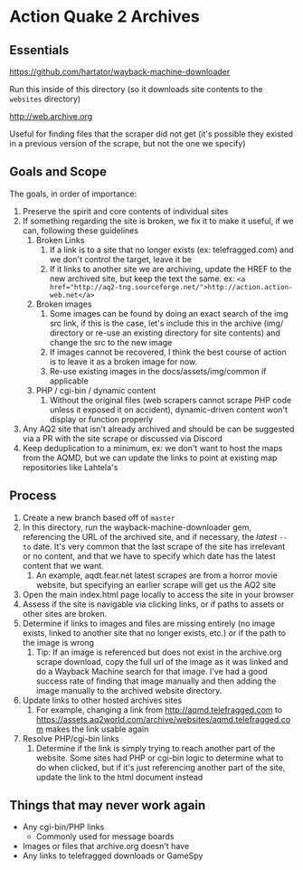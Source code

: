 # Action Quake 2 Archives

## Essentials

https://github.com/hartator/wayback-machine-downloader

Run this inside of this directory (so it downloads site contents to the `websites` directory)

http://web.archive.org

Useful for finding files that the scraper did not get (it's possible they existed in a previous version of the scrape, but not the one we specify)

## Goals and Scope

The goals, in order of importance:
1. Preserve the spirit and core contents of individual sites
2. If something regarding the site is broken, we fix it to make it useful, if we can, following these guidelines
    1. Broken Links
        1. If a link is to a site that no longer exists (ex: telefragged.com) and we don't control the target, leave it be
        2. If it links to another site we are archiving, update the HREF to the new archived site, but keep the text the same.  ex: `<a href="http://aq2-tng.sourceforge.net/">http://action.action-web.net</a>`
    2. Broken images
        1. Some images can be found by doing an exact search of the img src link, if this is the case, let's include this in the archive (img/ directory or re-use an existing directory for site contents) and change the src to the new image
        2. If images cannot be recovered, I think the best course of action is to leave it as a broken image for now.
        3. Re-use existing images in the docs/assets/img/common if applicable
    3. PHP / cgi-bin / dynamic content
        1. Without the original files (web scrapers cannot scrape PHP code unless it exposed it on accident), dynamic-driven content won't display or function properly
3. Any AQ2 site that isn't already archived and should be can be suggested via a PR with the site scrape or discussed via Discord
4. Keep deduplication to a minimum, ex: we don't want to host the maps from the AQMD, but we can update the links to point at existing map repositories like Lahtela's

## Process

1. Create a new branch based off of `master`
2. In this directory, run the wayback-machine-downloader gem, referencing the URL of the archived site, and if necessary, the _latest_ `--to` date.  It's very common that the last scrape of the site has irrelevant or no content, and that we have to specify which date has the latest content that we want.
    1. An example, aqdt.fear.net latest scrapes are from a horror movie website, but specifying an earlier scrape will get us the AQ2 site
3. Open the main index.html page locally to access the site in your browser
4. Assess if the site is navigable via clicking links, or if paths to assets or other sites are broken.
5. Determine if links to images and files are missing entirely (no image exists, linked to another site that no longer exists, etc.) or if the path to the image is wrong
    1. Tip: If an image is referenced but does not exist in the archive.org scrape download, copy the full url of the image as it was linked and do a Wayback Machine search for that image.  I've had a good success rate of finding that image manually and then adding the image manually to the archived website directory.
6. Update links to other hosted archives sites
    1. For example, changing a link from http://aqmd.telefragged.com to https://assets.aq2world.com/archive/websites/aqmd.telefragged.com makes the link usable again
7. Resolve PHP/cgi-bin links
    1. Determine if the link is simply trying to reach another part of the website.  Some sites had PHP or cgi-bin logic to determine what to do when clicked, but if it's just referencing another part of the site, update the link to the html document instead

## Things that may never work again

* Any cgi-bin/PHP links
    * Commonly used for message boards
* Images or files that archive.org doesn't have
* Any links to telefragged downloads or GameSpy
